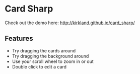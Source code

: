 # Card Sharp

Check out the demo here: http://kirkland.github.io/card_sharp/

## Features
* Try dragging the cards around
* Try dragging the background around
* Use your scroll wheel to zoom in or out
* Double click to edit a card
